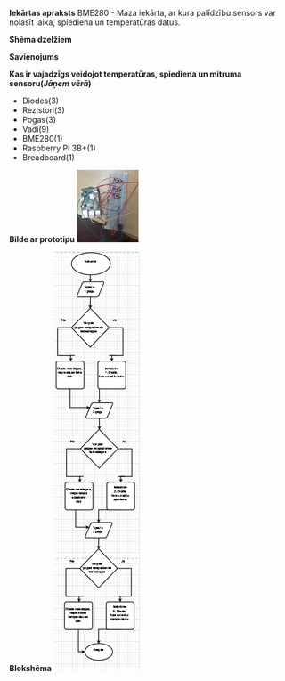 
**Iekārtas apraksts** 
BME280 - Maza iekārta, ar kura palīdzību sensors var nolasīt laika, spiediena un temperatūras datus.

**Shēma dzelžiem**

**Savienojums**

**Kas ir vajadzīgs veidojot temperatūras, spiediena un mitruma sensoru(*Jāņem vērā*)**
- Diodes(3)
- Rezistori(3)
- Pogas(3)
- Vadi(9)
- BME280(1)
- Raspberry Pi 3B+(1)
- Breadboard(1)

**Bilde ar prototipu**
![alt text](https://github.com/GvidoJ/Fails/blob/master/Prototips%20BME280%20%232.jpeg)


**Blokshēma**
![alt text](https://github.com/GvidoJ/Fails/blob/master/Bloksh%C4%93ma%20BME.png)




